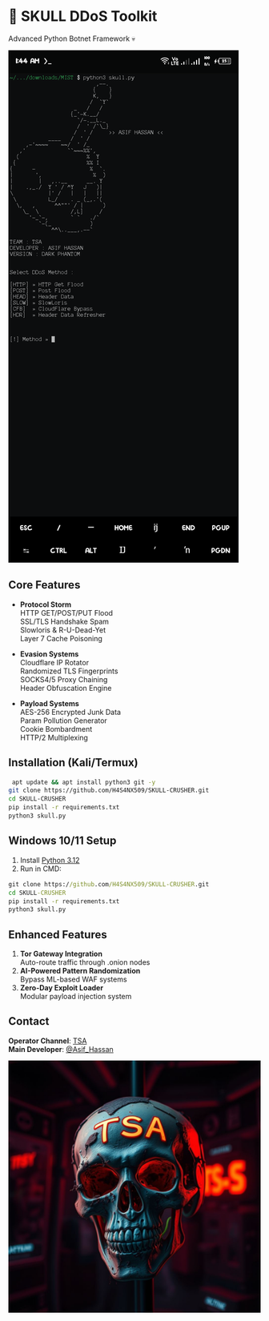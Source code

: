 # 🧨 SKULL DDoS Toolkit
Advanced Python Botnet Framework 💀

![Banner](https://github.com/H4S4NX509/SKULL-CRUSHER/blob/main/skull.png)

## Core Features
- **Protocol Storm**  
  HTTP GET/POST/PUT Flood  
  SSL/TLS Handshake Spam  
  Slowloris & R-U-Dead-Yet  
  Layer 7 Cache Poisoning  

- **Evasion Systems**  
  Cloudflare IP Rotator  
  Randomized TLS Fingerprints  
  SOCKS4/5 Proxy Chaining  
  Header Obfuscation Engine  

- **Payload Systems**  
  AES-256 Encrypted Junk Data  
  Param Pollution Generator  
  Cookie Bombardment  
  HTTP/2 Multiplexing  

## Installation (Kali/Termux)
```bash
 apt update && apt install python3 git -y
git clone https://github.com/H4S4NX509/SKULL-CRUSHER.git
cd SKULL-CRUSHER
pip install -r requirements.txt
python3 skull.py
```

## Windows 10/11 Setup
1. Install [Python 3.12](https://www.python.org/ftp/python/3.12.0/python-3.12.0-amd64.exe)
2. Run in CMD:
```cmd
git clone https://github.com/H4S4NX509/SKULL-CRUSHER.git
cd SKULL-CRUSHER
pip install -r requirements.txt
python3 skull.py
```

## Enhanced Features
1. **Tor Gateway Integration**  
   Auto-route traffic through .onion nodes  
2. **AI-Powered Pattern Randomization**  
   Bypass ML-based WAF systems  
3. **Zero-Day Exploit Loader**  
   Modular payload injection system  

## Contact
**Operator Channel**: [TSA](https://t.me/Team_Spartan_army_BD)  
**Main Developer**: [@Asif_Hassan](https://t.me/Asif_h4s4n)  

![SKULL](https://github.com/H4S4NX509/SKULL-CRUSHER/blob/main/tsa.png)
```
